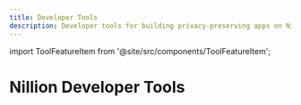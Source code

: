 ```yaml
---
title: Developer Tools
description: Developer tools for building privacy-preserving apps on Nillion
---
```


import ToolFeatureItem from '@site/src/components/ToolFeatureItem';

<div className="tools-page">

# Nillion Developer Tools

<section className="tools-grid">

<ToolFeatureItem
  title="NIL Faucet"
  description="Get NIL (nilChain Testnet tokens) to start building apps."
  icon="💧"
  href="https://faucet.nillion.com"
  external={true}
  guideHref="/community/guides/testnet-faucet"
  guideExternal={false}
/>

<ToolFeatureItem
  title="nilPay Subscription Platform"
  description="Pay NIL to get a Nillion API Key and subscribe to nilDB (Private Storage) or nilAI (Private LLMs) services."
  icon="🔑"
  href="https://nilpay.vercel.app/"
  external={true}
  guideHref="/build/network-api-access"
  guideExternal={false}
/>

<ToolFeatureItem
  title="Collection Explorer"
  description="A no-code tool for creating and managing Nillion Private Storage schemas, collections, and records."
  icon="📦"
  href="https://collection-explorer.nillion.com"
  external={true}
  guideHref="/build/private-storage/collection-explorer"
  guideExternal={false}
/>

<ToolFeatureItem
  title="Network Status Page"
  description="Check the status of testnet and mainnet nodes in the Nillion Network."
  icon="⚡"
  href="https://status.nillion.com"
  external={true}
/>

<ToolFeatureItem
  title="NUC Viewer"
  description="Decode and inspect Nillion NUCs."
  icon="🔍"
  href="https://nillion.tools/nuc-viewer"
  external={true}
/>

<ToolFeatureItem
  title="Blindfold Library Demo"
  description="A demo page to encrypt and decrypt data using Blindfold library operations (store, match, and sum)."
  icon="🙈"
  href="https://blindfold.nillion.com"
  external={true}
  guideHref="/build/private-storage/blindfold"
  guideExternal={false}
/>

</section>

</div>
